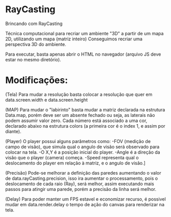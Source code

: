 # RayCasting
Brincando com RayCasting

Técnica computacional para recriar um ambiente "3D" a partir de um mapa 2D, utilizando um mapa (matriz inteiro)
Conseguimos recriar uma perspectiva 3D do ambiente.

Para executar, basta apenas abrir o HTML no navegador (arquivo JS deve estar no mesmo diretório).

# Modificações:

(Tela) Para mudar a resolução basta colocar a resolução que quer em data.screen.width e data.screen.height

(MAP) Para mudar o "labirinto" basta mudar a matriz declarada na estrutura Data.map, porém deve ser um absente fechado
ou seja, as laterais não podem assumir valor zero. Cada número está associado a uma cor, declarado abaixo na estrutura
colors (a primeira cor é o index 1, e assim por diante).

(Player) O player possui alguns parâmetros como:
-FOV (medição de campo de visão), que simula qual o angulo de visão será observado para colocar na tela.
-O X,Y é a posição inicial do player.
-Angle é a direção da visão que o player (camera) começa.
-Speed representa qual o deslocamento do player em relação à matriz, e o angulo de visão.]

(Precisão) Pode-se melhorar a definição das paredes aumentando o valor de data.rayCasting.precision, isso ira
aumentar o processamento, pois o deslocamento de cada raio (Ray), será melhor, assim executando mais passos para
atingir uma parede, porém a precisão da linha será melhor.

(Delay) Para poder manter um FPS estavel e economizar recurso, é possivel mudar em data.render.delay o tempo de ação do
canvas para renderizar na tela.
